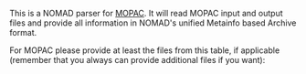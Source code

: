This is a NOMAD parser for [MOPAC](http://openmopac.net/). It will read MOPAC input and
output files and provide all information in NOMAD's unified Metainfo based Archive format.

For MOPAC please provide at least the files from this table, if applicable
(remember that you always can provide additional files if you want):
